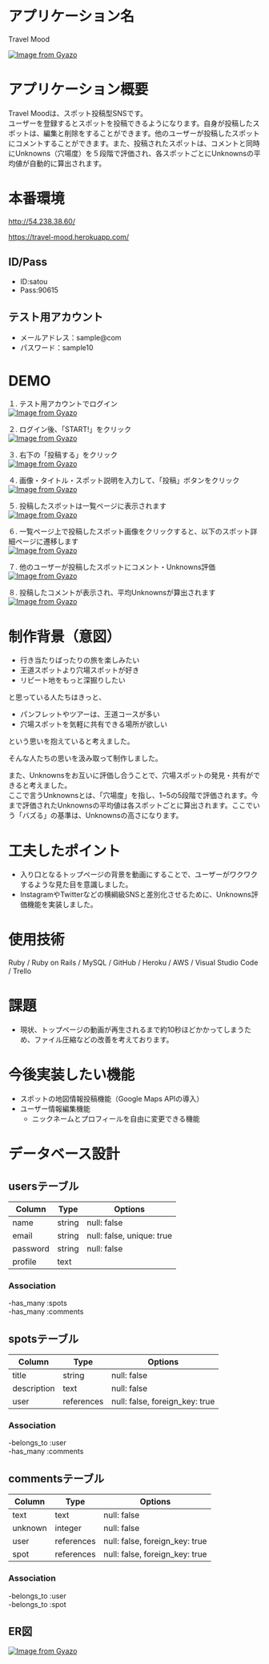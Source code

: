 # アプリケーション名
Travel Mood  

[![Image from Gyazo](https://i.gyazo.com/76bba3ecce2af409dce3b8be27031f42.jpg)](https://gyazo.com/76bba3ecce2af409dce3b8be27031f42)

# アプリケーション概要
Travel Moodは、スポット投稿型SNSです。  
ユーザーを登録するとスポットを投稿できるようになります。自身が投稿したスポットは、編集と削除をすることができます。他のユーザーが投稿したスポットにコメントすることができます。また、投稿されたスポットは、コメントと同時にUnknowns（穴場度）を５段階で評価され、各スポットごとにUnknownsの平均値が自動的に算出されます。

# 本番環境
http://54.238.38.60/

https://travel-mood.herokuapp.com/

## ID/Pass
- ID:satou
- Pass:90615

## テスト用アカウント 
  - メールアドレス：sample@com
  - パスワード：sample10

# DEMO
１. テスト用アカウントでログイン  
[![Image from Gyazo](https://i.gyazo.com/f098995462122e9507ec832bfdb8827f.jpg)](https://gyazo.com/f098995462122e9507ec832bfdb8827f)  

２. ログイン後、「START!」をクリック  
[![Image from Gyazo](https://i.gyazo.com/b1a678a2ca9decf6fb108fe0a73cc9dc.gif)](https://gyazo.com/b1a678a2ca9decf6fb108fe0a73cc9dc)

３. 右下の「投稿する」をクリック  
[![Image from Gyazo](https://i.gyazo.com/be85a933fad2f87587d8e26c3c03da3c.jpg)](https://gyazo.com/be85a933fad2f87587d8e26c3c03da3c)  

４. 画像・タイトル・スポット説明を入力して、「投稿」ボタンをクリック  
[![Image from Gyazo](https://i.gyazo.com/bab3884d5c587bf31524b16e08188695.jpg)](https://gyazo.com/bab3884d5c587bf31524b16e08188695)  

５. 投稿したスポットは一覧ページに表示されます   
[![Image from Gyazo](https://i.gyazo.com/7234d010afedae042d8c20c5f424ce0b.jpg)](https://gyazo.com/7234d010afedae042d8c20c5f424ce0b)  

６. 一覧ページ上で投稿したスポット画像をクリックすると、以下のスポット詳細ページに遷移します  
[![Image from Gyazo](https://i.gyazo.com/bfac5c878bdf6ad449f699aebb96df5c.jpg)](https://gyazo.com/bfac5c878bdf6ad449f699aebb96df5c)  

７. 他のユーザーが投稿したスポットにコメント・Unknowns評価  
[![Image from Gyazo](https://i.gyazo.com/be17ad211cb4531cddfe85bbeb6c66fc.jpg)](https://gyazo.com/be17ad211cb4531cddfe85bbeb6c66fc)  

８. 投稿したコメントが表示され、平均Unknownsが算出されます  
[![Image from Gyazo](https://i.gyazo.com/670f5938441ed226cea5fa12441fb357.jpg)](https://gyazo.com/670f5938441ed226cea5fa12441fb357)


# 制作背景（意図）  
- 行き当たりばったりの旅を楽しみたい  
- 王道スポットより穴場スポットが好き  
- リピート地をもっと深掘りしたい  

と思っている人たちはきっと、  

- パンフレットやツアーは、王道コースが多い  
- 穴場スポットを気軽に共有できる場所が欲しい  

という思いを抱えていると考えました。

そんな人たちの思いを汲み取って制作しました。  

また、Unknownsをお互いに評価し合うことで、穴場スポットの発見・共有ができると考えました。  
ここで言うUnknownsとは、「穴場度」を指し、1~5の5段階で評価されます。今まで評価されたUnknownsの平均値は各スポットごとに算出されます。ここでいう「バズる」の基準は、Unknownsの高さになります。

# 工夫したポイント
- 入り口となるトップページの背景を動画にすることで、ユーザーがワクワクするような見た目を意識しました。  
- InstagramやTwitterなどの横綱級SNSと差別化させるために、Unknowns評価機能を実装しました。

# 使用技術
Ruby / Ruby on Rails / MySQL / GitHub / Heroku / AWS / Visual Studio Code / Trello

# 課題
- 現状、トップページの動画が再生されるまで約10秒ほどかかってしまうため、ファイル圧縮などの改善を考えております。

# 今後実装したい機能
- スポットの地図情報投稿機能（Google Maps APIの導入）  
- ユーザー情報編集機能
  - ニックネームとプロフィールを自由に変更できる機能

# データベース設計
## usersテーブル

| Column             | Type   | Options                   |
| ------------------ | ------ | ------------------------- |
| name               | string | null: false               |
| email              | string | null: false, unique: true |
| password           | string | null: false               |
| profile            | text   |                           |

### Association
-has_many :spots  
-has_many :comments


## spotsテーブル

| Column      | Type       | Options                        |
| ----------- | ---------- | ------------------------------ |
| title       | string     | null: false                    |
| description | text       | null: false                    |
| user        | references | null: false, foreign_key: true |

### Association
-belongs_to :user  
-has_many :comments


## commentsテーブル

| Column  | Type       | Options                        |
| ------  | ---------- | ------------------------------ |
| text    | text       | null: false                    |
| unknown | integer    | null: false                    |
| user    | references | null: false, foreign_key: true |
| spot    | references | null: false, foreign_key: true |

### Association
-belongs_to :user  
-belongs_to :spot

## ER図
[![Image from Gyazo](https://i.gyazo.com/a4e1454a92f2de5ba7204f7dc9c90a9c.png)](https://gyazo.com/a4e1454a92f2de5ba7204f7dc9c90a9c)